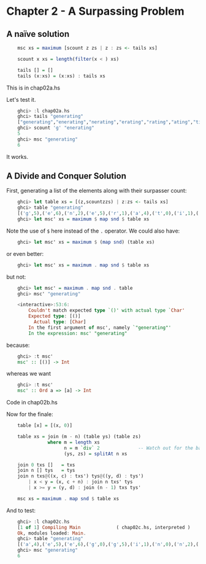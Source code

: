 Chapter 2 - A Surpassing Problem
================================

A naïve solution
----------------

```haskell
    msc xs = maximum [scount z zs | z : zs <- tails xs]

    scount x xs = length(filter(x < ) xs)

    tails [] = []
    tails (x:xs) = (x:xs) : tails xs
```

This is in chap02a.hs

Let's test it.

```haskell
    ghci> :l chap02a.hs
    ghci> tails "generating"
    ["generating","enerating","nerating","erating","rating","ating","ting","ing","ng","g"]
    ghci> scount 'g' "enerating"
    5
    ghci> msc "generating"
    6
```

It works.

A Divide and Conquer Solution
-----------------------------

First, generating a list of the elements along with their surpasser count:

```haskell
    ghci> let table xs = [(z,scountzzs) | z:zs <- tails xs]
    ghci> table "generating"
    [('g',5),('e',6),('n',2),('e',5),('r',1),('a',4),('t',0),('i',1),('n',0),('g',0)]
    ghci> let msc' xs = maximum $ map snd $ table xs
```

Note the use of `$` here instead of the `.` operator. We could also have:

```haskell
    ghci> let msc' xs = maximum $ (map snd) (table xs)
```

or even better:

```haskell
    ghci> let msc' xs = maximum . map snd $ table xs
```

but not:

```haskell
    ghci> let msc' = maximum . map snd . table
    ghci> msc' "generating"

    <interactive>:53:6:
        Couldn't match expected type `()' with actual type `Char'
        Expected type: [()]
          Actual type: [Char]
        In the first argument of msc', namely `"generating"'
        In the expression: msc' "generating"
```

because:

```haskell
    ghci> :t msc'
    msc' :: [()] -> Int
```

whereas we want

```haskell
    ghci> :t msc'
    msc' :: Ord a => [a] -> Int
```

Code in chap02b.hs

Now for the finale:

```haskell
    table [x] = [(x, 0)]

    table xs = join (m - n) (table ys) (table zs)
               where m = length xs
                     n = m `div` 2              -- Watch out for the backticks
                     (ys, zs) = splitAt n xs    

    join 0 txs []   = txs
    join n [] tys   = tys
    join n txs@((x, c) : txs') tys@((y, d) : tys')
        | x < y = (x, c + n) : join n txs' tys 
        | x >= y = (y, d) : join (n - 1) txs tys'

    msc xs = maximum . map snd $ table xs
```


And to test:

```haskell
    ghci> :l chap02c.hs 
    [1 of 1] Compiling Main             ( chap02c.hs, interpreted )
    Ok, modules loaded: Main.
    ghci> table "generating"
    [('a',4),('e',5),('e',6),('g',0),('g',5),('i',1),('n',0),('n',2),('r',1),('t',0)]
    ghci> msc "generating"
    6
```


